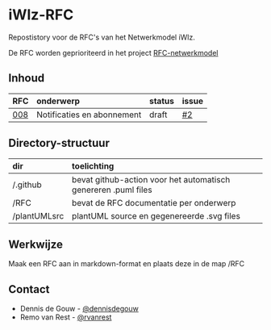 # iWlz-RFC
Repostistory voor de RFC's van het Netwerkmodel iWlz.

De RFC worden geprioriteerd in het project [RFC-netwerkmodel](https://github.com/orgs/iStandaarden/projects/5)


## Inhoud
|RFC | onderwerp | status | issue |
|:--|:--|:--| :--|
|[008](RFC/RFC008%20-%20Notificaties%20en%20Meldingen.md) | Notificaties en abonnement | draft | [#2](https://github.com/iStandaarden/iWlz-RFC/issues/2) |


## Directory-structuur
|dir|toelichting|
|:--|:--|
| /.github| bevat github-action voor het automatisch genereren .puml files|
| /RFC | bevat de RFC documentatie per onderwerp|
| /plantUMLsrc | plantUML source en gegenereerde .svg files|

## Werkwijze
Maak een RFC aan in markdown-format en plaats deze in de map /RFC

## Contact
* Dennis de Gouw - [@dennisdegouw](https://github.com/dennisdegouw)
* Remo van Rest - [@rvanrest](https://github.com/rvanrest)
